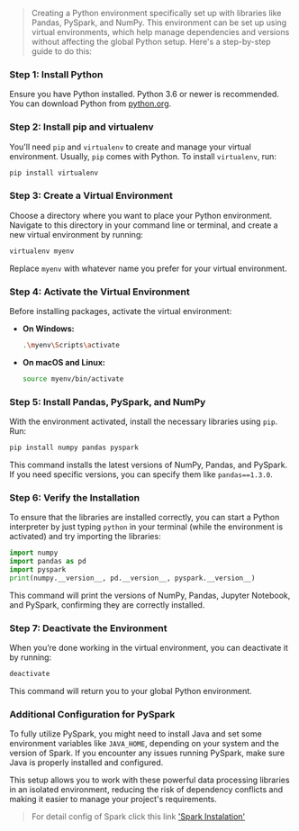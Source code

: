 > Creating a Python environment specifically set up with libraries like Pandas, PySpark, and NumPy. This environment can be set up using virtual 
> environments, which help manage dependencies and versions without affecting the global Python setup. Here's a step-by-step guide to do this:

### Step 1: Install Python
Ensure you have Python installed. Python 3.6 or newer is recommended. You can download Python from [python.org](https://www.python.org/downloads/).

### Step 2: Install pip and virtualenv
You'll need `pip` and `virtualenv` to create and manage your virtual environment. Usually, `pip` comes with Python. To install `virtualenv`, run:

```bash
pip install virtualenv
```

### Step 3: Create a Virtual Environment
Choose a directory where you want to place your Python environment. Navigate to this directory in your command line or terminal, and create a new virtual environment by running:

```bash
virtualenv myenv
```
Replace `myenv` with whatever name you prefer for your virtual environment.

### Step 4: Activate the Virtual Environment
Before installing packages, activate the virtual environment:

- **On Windows:**
  ```bash
  .\myenv\Scripts\activate
  ```

- **On macOS and Linux:**
  ```bash
  source myenv/bin/activate
  ```

### Step 5: Install Pandas, PySpark, and NumPy
With the environment activated, install the necessary libraries using `pip`. Run:

```bash
pip install numpy pandas pyspark
```

This command installs the latest versions of NumPy, Pandas, and PySpark. If you need specific versions, you can specify them like `pandas==1.3.0`.

### Step 6: Verify the Installation
To ensure that the libraries are installed correctly, you can start a Python interpreter by just typing `python` in your terminal (while the environment is activated) and try importing the libraries:

```python
import numpy
import pandas as pd
import pyspark
print(numpy.__version__, pd.__version__, pyspark.__version__)
```

This command will print the versions of NumPy, Pandas, Jupyter Notebook, and PySpark, confirming they are correctly installed.

### Step 7: Deactivate the Environment
When you’re done working in the virtual environment, you can deactivate it by running:

```bash
deactivate
```

This command will return you to your global Python environment.

### Additional Configuration for PySpark
To fully utilize PySpark, you might need to install Java and set some environment variables like `JAVA_HOME`, depending on your system and the version of Spark. If you encounter any issues running PySpark, make sure Java is properly installed and configured.

This setup allows you to work with these powerful data processing libraries in an isolated environment, reducing the risk of dependency conflicts and making it easier to manage your project's requirements.

> For detail config of Spark click this link ['Spark Instalation'](https://github.com/DataTalksClub/data-engineering-zoomcamp/tree/main/05-batch/setup) 